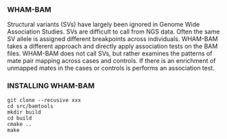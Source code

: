### WHAM-BAM

Structural variants (SVs) have largely been ignored in Genome Wide Association Studies.  SVs are difficult to call from NGS data.  Often the same SV allele is assigned different breakpoints across individuals.  WHAM-BAM takes a different approach and directly apply association tests on the BAM files.  WHAM-BAM does not call SVs, but rather examines the patterns of mate pair mapping across cases and controls.  If there is an enrichment of unmapped mates in the cases or controls is performs an association test.


### INSTALLING WHAM-BAM

```
git clone --recusive xxx 
cd src/bamtools
mkdir build
cd build
cmake ..
make
```
